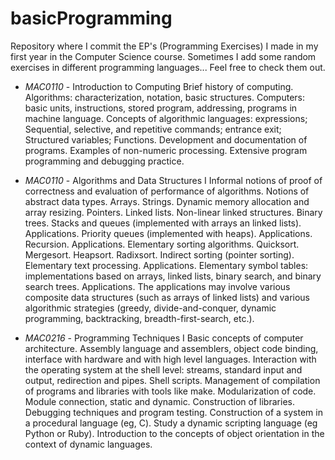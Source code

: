 # basicProgramming


Repository where I commit the EP's (Programming Exercises) I made in my first year in the Computer Science course. Sometimes I add some random exercises in different programming languages... Feel free to check them out.

- *MAC0110* - Introduction to Computing
    Brief history of computing. Algorithms: characterization, notation, basic structures. Computers: basic units, instructions, stored program, addressing, programs in machine language. Concepts of algorithmic languages: expressions; Sequential, selective, and repetitive commands; entrance exit; Structured variables; Functions. Development and documentation of programs. Examples of non-numeric processing. Extensive program programming and debugging practice.

- *MAC0110* - Algorithms and Data Structures I
    Informal notions of proof of correctness and evaluation of performance of algorithms. Notions of abstract data types. Arrays. Strings. Dynamic memory allocation and array resizing. Pointers. Linked lists. Non-linear linked structures. Binary trees. Stacks and queues (implemented with arrays an linked lists). Applications. Priority queues (implemented with heaps). Applications. Recursion. Applications. Elementary sorting algorithms. Quicksort. Mergesort. Heapsort. Radixsort. Indirect sorting (pointer sorting). Elementary text processing. Applications. Elementary symbol tables: implementations based on arrays, linked lists, binary search, and binary search trees. Applications. The applications may involve various composite data structures (such as arrays of linked lists) and various algorithmic strategies (greedy, divide-and-conquer, dynamic programming, backtracking, breadth-first-search, etc.).

- *MAC0216* - Programming Techniques I
    Basic concepts of computer architecture. Assembly language and assemblers, object code binding, interface with hardware and with high level languages. Interaction with the operating system at the shell level: streams, standard input and output, redirection and pipes. Shell scripts. Management of compilation of programs and libraries with tools like make. Modularization of code. Module connection, static and dynamic. Construction of libraries. Debugging techniques and program testing. Construction of a system in a procedural language (eg, C). Study a dynamic scripting language (eg Python or Ruby). Introduction to the concepts of object orientation in the context of dynamic languages.
